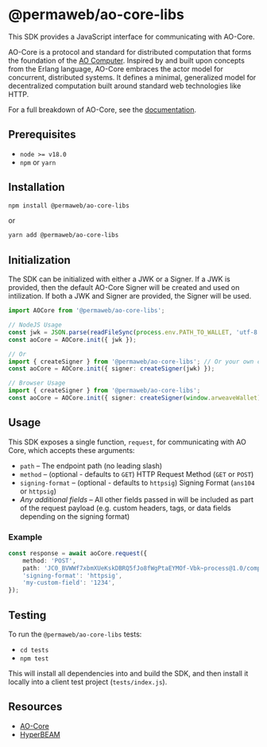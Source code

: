 # @permaweb/ao-core-libs

This SDK provides a JavaScript interface for communicating with AO-Core.

AO-Core is a protocol and standard for distributed computation that forms the foundation of the [AO Computer](https://ao.arweave.net). Inspired by and built upon concepts from the Erlang language, AO-Core embraces the actor model for concurrent, distributed systems. It defines a minimal, generalized model for decentralized computation built around standard web technologies like HTTP.

For a full breakdown of AO-Core, see the [documentation](https://hyperbeam.arweave.net/build/introduction/what-is-ao-core.html).

## Prerequisites

- `node >= v18.0`
- `npm` or `yarn`

## Installation

```bash
npm install @permaweb/ao-core-libs
```

or

```bash
yarn add @permaweb/ao-core-libs
```

## Initialization

The SDK can be initialized with either a JWK or a Signer. If a JWK is provided, then the default AO-Core Signer will be created and used on intilization. If both a JWK and Signer are provided, the Signer will be used.

```typescript
import AOCore from '@permaweb/ao-core-libs';

// NodeJS Usage
const jwk = JSON.parse(readFileSync(process.env.PATH_TO_WALLET, 'utf-8'));
const aoCore = AOCore.init({ jwk });

// Or
import { createSigner } from '@permaweb/ao-core-libs'; // Or your own custom signer
const aoCore = AOCore.init({ signer: createSigner(jwk) });

// Browser Usage
import { createSigner } from '@permaweb/ao-core-libs';
const aoCore = AOCore.init({ signer: createSigner(window.arweaveWallet) });
```

## Usage

This SDK exposes a single function, `request`, for communicating with AO Core, which accepts these arguments:

- `path` – The endpoint path (no leading slash)
- `method` – (optional - defaults to `GET`) HTTP Request Method (`GET` or `POST`)
- `signing-format` – (optional - defaults to `httpsig`) Signing Format (`ans104` or `httpsig`)
- _Any additional fields_ – All other fields passed in will be included as part of the request payload (e.g. custom headers, tags, or data fields depending on the signing format)

### Example

```typescript
const response = await aoCore.request({
	method: 'POST',
	path: 'JC0_BVWWf7xbmXUeKskDBRQ5fJo8fWgPtaEYMOf-Vbk~process@1.0/compute/at-slot',
	'signing-format': 'httpsig',
	'my-custom-field': '1234',
});
```

## Testing

To run the `@permaweb/ao-core-libs` tests:

- `cd tests`
- `npm test`

This will install all dependencies into and build the SDK, and then install it locally into a client test project (`tests/index.js`).

## Resources

- [AO-Core](https://cookbook_ao.arweave.net/welcome/ao-core-introduction.html)
- [HyperBEAM](https://hyperbeam.arweave.net/)
